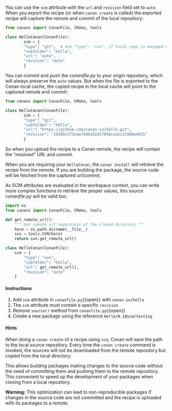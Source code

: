You can use the `scm` attribute with the ``url`` and ``revision`` field set to ``auto``.
When you export the recipe (or when `conan create` is called) the exported recipe will capture the
remote and commit of the local repository:

```python
from conans import ConanFile, CMake, tools

class HelloConan(ConanFile):
        scm = {
        "type": "git",  # Use "type": "svn", if local repo is managed using SVN
        "subfolder": "hello",
        "url": "auto",
        "revision": "auto"
        }
```

You can commit and push the *conanfile.py* to your origin repository, which will always preserve the ``auto``
values. But when the file is exported to the Conan local cache, the copied recipe in the local cache
will point to the captured remote and commit:

```python
from conans import ConanFile, CMake, tools

class HelloConan(ConanFile):
        scm = {
        "type": "git",
        "subfolder": "hello",
        "url": "https://github.com/conan-io/hello.git",
        "revision": "19380c373eae768b432417058cea2c22980e4b15"
        }
```

So when you upload the recipe to a Conan remote, the recipe will contain
the "resolved" URL and commit.

When you are requiring your ``HelloConan``, the `conan install` will retrieve the recipe from the
remote. If you are building the package, the source code will be fetched from the captured url/commit.

As SCM attributes are evaluated in the workspace context, you can write more complex functions to
retrieve the proper values, this source *conanfile.py* will be valid too:

```python
import os
from conans import ConanFile, CMake, tools

def get_remote_url():
    """ Get remote url regardless of the cloned directory """
    here = os.path.dirname(__file__)
    svn = tools.SVN(here)
    return svn.get_remote_url()

class HelloConan(ConanFile):
    scm = {
        "type": "svn",
        "subfolder": "hello",
        "url": get_remote_url(),
        "revision": "auto"
    }
```

#### Instructions

1. Add `scm` attribute in `conanfile.py`{{open}} with `conan-io/hello`
2. The `scm` attribute must contain a specific `revision`
3. Remove `source()` method from `conanfile.py`{{open}}
4. Create a new package using the reference `Hello/0.1@scm/testing`

#### Hints

When doing a `conan create` of a recipe using ``scm``, Conan will save the path to the local source repository. Every time the
`conan create` command is invoked, the sources will not be downloaded from the remote repository but copied from the local directory.

This allows building packages making changes to the source code without the need of committing them and pushing them to the remote
repository. This convenient to speed up the development of your packages when cloning from a local repository.

**Warning:** This optimization can lead to non-reproducible packages if changes in the source code are not committed and the recipe is
uploaded with its packages to a remote.